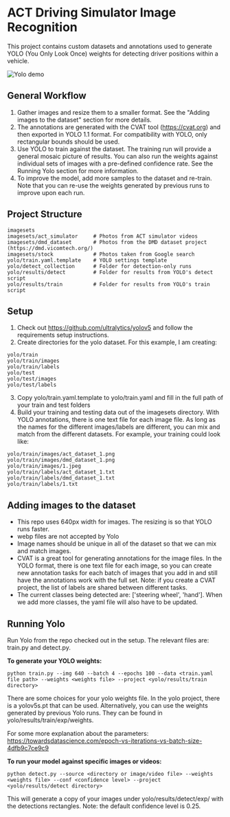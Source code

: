 # ACT Driving Simulator Image Recognition #
This project contains custom datasets and annotations used to generate YOLO (You Only Look Once) weights for detecting driver positions within a vehicle.

![Yolo demo](output.gif)


## General Workflow ##
1. Gather images and resize them to a smaller format.  See the "Adding images to the dataset" section for more details.
2. The annotations are generated with the CVAT tool (https://cvat.org) and then exported in YOLO 1.1 format.  For compatibility with YOLO, only rectangular bounds should be used.
3. Use YOLO to train against the dataset.  The training run will provide a general mosaic picture of results.  You can also run the weights against individual sets of images with a pre-defined confidence rate.  See the Running Yolo section for more information.
4. To improve the model, add more samples to the dataset and re-train.  Note that you can re-use the weights generated by previous runs to improve upon each run.

## Project Structure ##
```
imagesets
imagesets/act_simulator     # Photos from ACT simulator videos
imagesets/dmd_dataset       # Photos from the DMD dataset project (https://dmd.vicomtech.org/)
imagesets/stock             # Photos taken from Google search
yolo/train.yaml.template    # YOLO settings template
yolo/detect_collection      # Folder for detection-only runs
yolo/results/detect         # Folder for results from YOLO's detect script
yolo/results/train          # Folder for results from YOLO's train script
```

## Setup ##
1. Check out https://github.com/ultralytics/yolov5 and follow the requirements setup instructions.
2. Create directories for the yolo dataset.  For this example, I am creating:
```
yolo/train
yolo/train/images
yolo/train/labels
yolo/test
yolo/test/images
yolo/test/labels
```
3. Copy yolo/train.yaml.template to yolo/train.yaml and fill in the full path of your train and test folders
4. Build your training and testing data out of the imagesets directory.  With YOLO annotations, there is one text file for each image file.  As long as the names for the different images/labels are different, you can mix and match from the different datasets.  For example, your training could look like:
```
yolo/train/images/act_dataset_1.png
yolo/train/images/dmd_dataset_1.png
yolo/train/images/1.jpeg
yolo/train/labels/act_dataset_1.txt
yolo/train/labels/dmd_dataset_1.txt
yolo/train/labels/1.txt
```

## Adding images to the dataset ##
* This repo uses 640px width for images.  The resizing is so that YOLO runs faster.
* webp files are not accepted by Yolo
* Image names should be unique in all of the dataset so that we can mix and match images.
* CVAT is a great tool for generating annotations for the image files.  In the YOLO format, there is one text file for each image, so you can create new annotation tasks for each batch of images that you add in and still have the annotations work with the full set.  Note: if you create a CVAT project, the list of labels are shared between different tasks.
* The current classes being detected are: ['steering wheel', 'hand'].  When we add more classes, the yaml file will also have to be updated.


## Running Yolo ##
Run Yolo from the repo checked out in the setup.  The relevant files are: train.py and detect.py.

**To generate your YOLO weights:**
```
python train.py --img 640 --batch 4 --epochs 100 --data <train.yaml file path> --weights <weights file> --project <yolo/results/train directory>
```

There are some choices for your yolo weights file.  In the yolo project, there is a yolov5s.pt that can be used.  Alternatively, you can use the weights generated by previous Yolo runs.  They can be found in yolo/results/train/exp<experiment number>/weights.

For some more explanation about the parameters: https://towardsdatascience.com/epoch-vs-iterations-vs-batch-size-4dfb9c7ce9c9


**To run your model against specific images or videos:**
```
python detect.py --source <directory or image/video file> --weights <weights file> --conf <confidence level> --project <yolo/results/detect directory>
```
This will generate a copy of your images under yolo/results/detect/exp<experiment number>/ with the detections rectangles.
Note: the default confidence level is 0.25.

